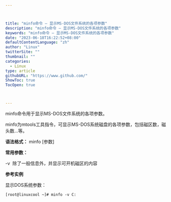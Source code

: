 ```yaml
---



title: "minfo命令 – 显示MS-DOS文件系统的各项参数"
description: "minfo命令 – 显示MS-DOS文件系统的各项参数"
keywords: "minfo命令 – 显示MS-DOS文件系统的各项参数"
date: "2023-06-18T16:22:52+08:00"
defaultContentLanguage: "zh"
author: "Linux"
twitterSite: ""
thumbnail: ""
categories:
  - Linux
type: article
githubURL: "https://www.github.com/"
ShowToc: true
TocOpen: true



---
```


minfo命令用于显示MS-DOS文件系统的各项参数。

minfo为mtools工具指令，可显示MS-DOS系统磁盘的各项参数，包括磁区数，磁头数…等。

**语法格式：** minfo [参数]

**常用参数：**

-v  除了一般信息外，并显示可开机磁区的内容

**参考实例**

显示DOS系统参数：

```
[root@linuxcool ~]# minfo -v C:
```
